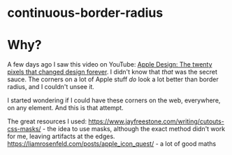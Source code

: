 # continuous-border-radius

# Why?

A few days ago I saw this video on YouTube:
[Apple Design: The twenty pixels that changed design forever](https://www.youtube.com/watch?v=YElVQqNwrJ4).
I didn't know that _that_ was the secret sauce. The corners on a lot of Apple
stuff _do_ look a lot better than border radius, and I couldn't unsee it.

I started wondering if I could have these corners on the web, everywhere, on any
element. And this is that attempt.

The great resources I used:
https://www.jayfreestone.com/writing/cutouts-css-masks/ - the idea to use masks, although the exact method didn't work for me, leaving artifacts at the edges.
https://liamrosenfeld.com/posts/apple_icon_quest/ - a lot of good maths
